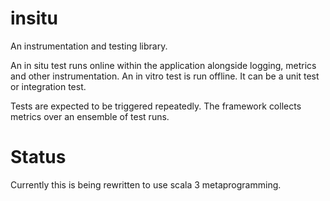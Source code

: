 # insitu

An instrumentation and testing library.  

An in situ test runs online within the application alongside logging, metrics and other instrumentation.  An in vitro test is run offline.  It can be a unit test or integration test.

Tests are expected to be triggered repeatedly.  The framework collects metrics over an ensemble of test runs.

# Status

Currently this is being rewritten to use scala 3 metaprogramming. 




